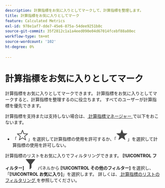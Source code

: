 ```yaml
---
description: 計算指標をお気に入りとしてマークして、計算指標を整理します。
title: 計算指標をお気に入りとしてマーク
feature: Calculated Metrics
exl-id: 978e1af7-dde7-45e6-875a-54dee9251b8c
source-git-commit: 35f2812c1a1a4eed090e04d67014fcebf88a80ec
workflow-type: tm+mt
source-wordcount: '102'
ht-degree: 0%

---
```


# 計算指標をお気に入りとしてマーク

計算指標をお気に入りとしてマークできます。 計算指標をお気に入りとしてマークすると、計算指標を整理するのに役立ちます。 すべてのユーザーが計算指標を優先できます。

計算指標を支持または支持しない場合は、[ 計算指標マネージャー ](cm-manager.md) で以下をおこないます。

* 「![StarOutline](/help/assets/icons/StarOutline.svg)」を選択して計算指標の使用を許可するか、「![Star](/help/assets/icons/Star.svg)」を選択して計算指標の使用を許可しない。

計算指標のリストをお気に入りでフィルタリングできます。 **[!UICONTROL フィルター]** ![ フィルター ](/help/assets/icons/Filter.svg) パネルから **[!UICONTROL その他のフィルター]** を選択し、「**[!UICONTROL お気に入り]**」を選択します。 詳しくは、[ 計算指標のリストのフィルタリング ](cm-filter.md) を参照してください。
